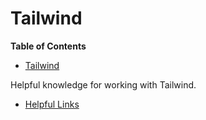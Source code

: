 # Tailwind

<!-- START doctoc generated TOC please keep comment here to allow auto update -->
<!-- DON'T EDIT THIS SECTION, INSTEAD RE-RUN doctoc TO UPDATE -->
**Table of Contents**

- [Tailwind](#tailwind)

<!-- END doctoc generated TOC please keep comment here to allow auto update -->

Helpful knowledge for working with Tailwind.

- [Helpful Links](./links.md)
